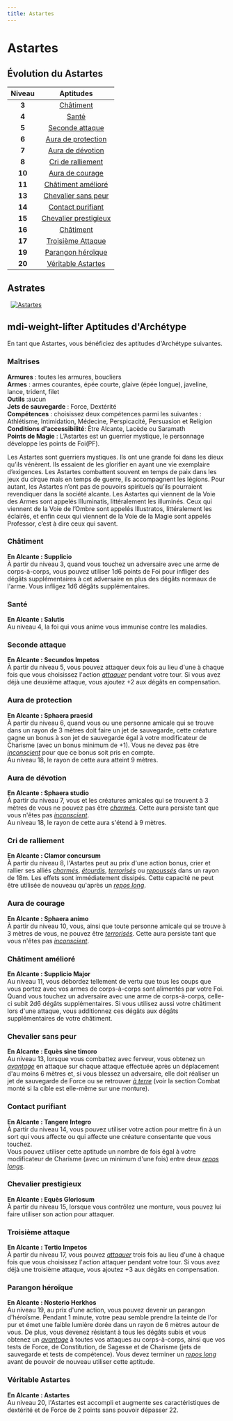 ```yaml
---
title: Astartes
---
```

# Astartes

## Évolution du Astartes

|Niveau|Aptitudes|
|:-:|:-:|
|**3**|[Châtiment](#chatiment)|
|**4**|[Santé](#sante)|
|**5**|[Seconde attaque](#seconde-attaque)|
|**6**|[Aura de protection](#aura-de-protection)|
|**7**|[Aura de dévotion](#aura-de-devotion)|
|**8**|[Cri de ralliement](#cri-de-ralliement)|
|**10**|[Aura de courage](#aura-de-courage)|
|**11**|[Châtiment amélioré](#chatiment-ameliore)|
|**13**|[Chevalier sans peur](#chevalier-sans-peur)|
|**14**|[Contact purifiant](#contact-purifiant)|
|**15**|[Chevalier prestigieux](#chevalier-prestigieux)|
|**16**|[Châtiment](#chatiment)|
|**17**|[Troisième Attaque](#troisieme-attaque)|
|**19**|[Parangon héroïque](#parangon-heroïque)|
|**20**|[Véritable Astartes](#veritable-astartes)|
## Astrates
&nbsp;
[![Astartes](https://www.douaratil.fr/illustrations/archetype/astartesm.png)](https://www.douaratil.fr/illustrations/archetype/astartes.jpg)  
## <v-icon>mdi-weight-lifter</v-icon> Aptitudes d'Archétype
En tant que Astartes, vous bénéficiez des aptitudes d'Archétype suivantes.

### Maîtrises
**Armures** :  toutes les armures, boucliers  
**Armes** : armes courantes, épée courte, glaive (épée longue), javeline, lance, trident, filet  
**Outils** :aucun  
**Jets de sauvegarde** : Force, Dextérité  
**Compétences** : choisissez deux compétences parmi les suivantes : Athlétisme, Intimidation, Médecine, Perspicacité, Persuasion et Religion  
**Conditions d'accessibilité**: Être Alcante, Lacède ou Saramath  
**Points de Magie** : L’Astartes est un guerrier mystique, le personnage développe les points de Foi(PF).  

Les Astartes sont guerriers mystiques. Ils ont une grande foi dans les dieux qu’ils vénèrent. Ils essaient de les glorifier en ayant une vie exemplaire d’exigences. Les Astartes combattent souvent en temps de paix dans les jeux du cirque mais en temps de guerre, ils accompagnent les légions. Pour autant, les Astartes n’ont pas de pouvoirs spirituels qu’ils pourraient revendiquer dans la société alcante. Les Astartes qui viennent de la Voie des Armes sont appelés Illuminatis, littéralement les illuminés. Ceux qui viennent de la Voie de l’Ombre sont appelés Illustratos, littéralement les éclairés, et enfin ceux qui viennent de la Voie de la Magie sont appelés Professor, c’est à dire ceux qui savent.  

### Châtiment   
**En Alcante : Supplicio**  
À partir du niveau 3, quand vous touchez un adversaire avec une arme de corps-à-corps, vous pouvez utiliser 1d6 points de Foi pour infliger des dégâts supplémentaires à cet adversaire en plus des dégâts normaux de l'arme. Vous infligez 1d6 dégâts supplémentaires.  

### Santé  
**En Alcante : Salutis**  
Au niveau 4, la foi qui vous anime vous immunise contre les maladies.

### Seconde attaque  
**En Alcante : Secundos Impetos**  
À partir du niveau 5, vous pouvez attaquer deux fois au lieu d'une à chaque fois que vous choisissez l'action [_attaquer_](/combattre/#attaquer) pendant votre tour. Si vous avez déjà une deuxième attaque, vous ajoutez +2 aux dégâts en compensation.

### Aura de protection  
**En Alcante : Sphaera praesid**  
À partir du niveau 6, quand vous ou une personne amicale qui se trouve dans un rayon de 3 mètres doit faire un jet de sauvegarde, cette créature gagne un bonus à son jet de sauvegarde égal à votre modificateur de Charisme (avec un bonus minimum de +1). Vous ne devez pas être [_inconscient_](/gerer-la-sante-du-personnage/#inconscient)  pour que ce bonus soit pris en compte.  
Au niveau 18, le rayon de cette aura atteint 9 mètres.  

### Aura de dévotion  
**En Alcante : Sphaera studio**  
À partir du niveau 7, vous et les créatures amicales qui se trouvent à 3 mètres de vous ne pouvez pas être [_charmés_](/gerer-la-sante-du-personnage/#charme). Cette aura persiste tant que vous n'êtes pas [_inconscient_](/gerer-la-sante-du-personnage/#inconscient).  
Au niveau 18, le rayon de cette aura s'étend à 9 mètres.  

### Cri de ralliement
**En Alcante : Clamor concursum**  
À partir du niveau 8, l'Astartes peut au prix d'une action bonus, crier et rallier ses alliés [_charmés_](/gerer-la-sante-du-personnage/#charme), [_étourdis_](/gerer-la-sante-du-personnage/#etourdi), [_terrorisés_](/gerer-la-sante-du-personnage/#terrorise) ou [_repoussés_](/gerer-la-sante-du-personnage/#repoussee) dans un rayon de 18m. Les effets sont immédiatement dissipés. Cette capacité ne peut être utilisée de nouveau qu'après un [_repos long_](/gerer-la-sante-du-personnage/#repos-long).   

### Aura de courage  
**En Alcante : Sphaera animo**  
À partir du niveau 10, vous, ainsi que toute personne amicale qui se trouve à 3 mètres de vous, ne pouvez être [_terrorisés_](/gerer-la-sante-du-personnage/#terrorise). Cette aura persiste tant que vous n'êtes pas [_inconscient_](/gerer-la-sante-du-personnage/#inconscient).

### Châtiment amélioré  
**En Alcante : Supplicio Major**  
Au niveau 11, vous débordez tellement de vertu que tous les coups que vous portez avec vos armes de corps-à-corps sont alimentés par votre Foi. Quand vous touchez un adversaire avec une arme de corps-à-corps, celle-ci subit 2d6 dégâts supplémentaires. Si vous utilisez aussi votre châtiment lors d'une attaque, vous additionnez ces dégâts aux dégâts supplémentaires de votre châtiment.  

### Chevalier sans peur  
**En Alcante : Equès sine timoro**  
Au niveau 13, lorsque vous combattez avec ferveur, vous obtenez un [_avantage_](/utiliser-les-caracteristiques/#avantage-et-desavantage) en attaque sur chaque attaque effectuée après un déplacement d'au moins 6 mètres et, si vous blessez un adversaire, elle doit réaliser un jet de sauvegarde de Force ou se retrouver [_à terre_](/gerer-la-sante-du-personnage/#a-terre) (voir la section Combat monté si la cible est elle-même sur une monture).  

### Contact purifiant   
**En Alcante : Tangere Integro**    
À partir du niveau 14, vous pouvez utiliser votre action pour mettre fin à un sort qui vous affecte ou qui affecte une créature consentante que vous touchez.  
Vous pouvez utiliser cette aptitude un nombre de fois égal à votre modificateur de Charisme (avec un minimum d'une fois) entre deux [_repos longs_](/gerer-la-sante-du-personnage/#repos-long).  

### Chevalier prestigieux  
**En Alcante : Equès Gloriosum**   
À partir du niveau 15, lorsque vous contrôlez une monture, vous pouvez lui faire utiliser son action pour attaquer.  

### Troisième attaque  
**En Alcante : Tertio Impetos**  
À partir du niveau 17, vous pouvez [_attaquer_](/combattre/#attaquer) trois fois au lieu d'une à chaque fois que vous choisissez l'action attaquer pendant votre tour.  Si vous avez déjà une troisième attaque, vous ajoutez +3 aux dégâts en compensation.

### Parangon héroïque  
**En Alcante : Nosterio Herkhos**  
Au niveau 19, au prix d'une action, vous pouvez devenir un parangon d'héroïsme. Pendant 1 minute, votre peau semble prendre la teinte de l'or pur et émet une faible lumière dorée dans un rayon de 6 mètres autour de vous. De plus, vous devenez résistant à tous les dégâts subis et vous obtenez un [_avantage_](/utiliser-les-caracteristiques/#avantage-et-desavantage) à toutes vos attaques au corps-à-corps, ainsi que vos tests de Force, de Constitution, de Sagesse et de Charisme (jets de sauvegarde et tests de compétence). Vous devez terminer un [_repos long_](/gerer-la-sante-du-personnage/#repos-long) avant de pouvoir de nouveau utiliser cette aptitude.  

### Véritable Astartes  
**En Alcante : Astartes**  
Au niveau 20, l'Astartes est accompli et augmente ses caractéristiques de dextérité et de Force de 2 points sans pouvoir dépasser 22.  
